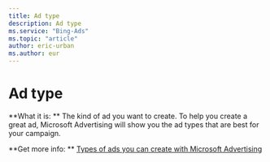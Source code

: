 ```yaml
---
title: Ad type
description: Ad type
ms.service: "Bing-Ads"
ms.topic: "article"
author: eric-urban
ms.author: eur
---
```


# Ad type

**What it is: **       The kind of ad you want to create. To help you create a great ad, Microsoft Advertising will show you the ad types that are best for your campaign.

**Get more info: **    [Types of ads you can create with Microsoft Advertising](https://go.microsoft.com/fwlink?LinkId=833030)


